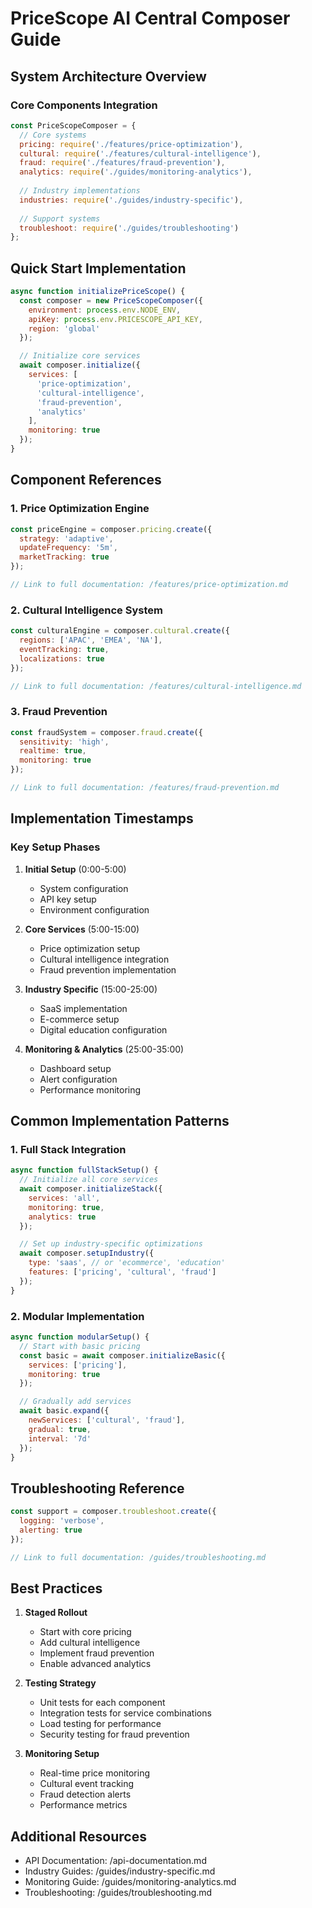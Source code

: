 # PriceScope AI Central Composer Guide

## System Architecture Overview

### Core Components Integration
```javascript
const PriceScopeComposer = {
  // Core systems
  pricing: require('./features/price-optimization'),
  cultural: require('./features/cultural-intelligence'),
  fraud: require('./features/fraud-prevention'),
  analytics: require('./guides/monitoring-analytics'),
  
  // Industry implementations
  industries: require('./guides/industry-specific'),
  
  // Support systems
  troubleshoot: require('./guides/troubleshooting')
};
```

## Quick Start Implementation

```javascript
async function initializePriceScope() {
  const composer = new PriceScopeComposer({
    environment: process.env.NODE_ENV,
    apiKey: process.env.PRICESCOPE_API_KEY,
    region: 'global'
  });

  // Initialize core services
  await composer.initialize({
    services: [
      'price-optimization',
      'cultural-intelligence',
      'fraud-prevention',
      'analytics'
    ],
    monitoring: true
  });
}
```

## Component References

### 1. Price Optimization Engine
```javascript
const priceEngine = composer.pricing.create({
  strategy: 'adaptive',
  updateFrequency: '5m',
  marketTracking: true
});

// Link to full documentation: /features/price-optimization.md
```

### 2. Cultural Intelligence System
```javascript
const culturalEngine = composer.cultural.create({
  regions: ['APAC', 'EMEA', 'NA'],
  eventTracking: true,
  localizations: true
});

// Link to full documentation: /features/cultural-intelligence.md
```

### 3. Fraud Prevention
```javascript
const fraudSystem = composer.fraud.create({
  sensitivity: 'high',
  realtime: true,
  monitoring: true
});

// Link to full documentation: /features/fraud-prevention.md
```

## Implementation Timestamps

### Key Setup Phases
1. **Initial Setup** (0:00-5:00)
   - System configuration
   - API key setup
   - Environment configuration

2. **Core Services** (5:00-15:00)
   - Price optimization setup
   - Cultural intelligence integration
   - Fraud prevention implementation

3. **Industry Specific** (15:00-25:00)
   - SaaS implementation
   - E-commerce setup
   - Digital education configuration

4. **Monitoring & Analytics** (25:00-35:00)
   - Dashboard setup
   - Alert configuration
   - Performance monitoring

## Common Implementation Patterns

### 1. Full Stack Integration
```javascript
async function fullStackSetup() {
  // Initialize all core services
  await composer.initializeStack({
    services: 'all',
    monitoring: true,
    analytics: true
  });

  // Set up industry-specific optimizations
  await composer.setupIndustry({
    type: 'saas', // or 'ecommerce', 'education'
    features: ['pricing', 'cultural', 'fraud']
  });
}
```

### 2. Modular Implementation
```javascript
async function modularSetup() {
  // Start with basic pricing
  const basic = await composer.initializeBasic({
    services: ['pricing'],
    monitoring: true
  });

  // Gradually add services
  await basic.expand({
    newServices: ['cultural', 'fraud'],
    gradual: true,
    interval: '7d'
  });
}
```

## Troubleshooting Reference
```javascript
const support = composer.troubleshoot.create({
  logging: 'verbose',
  alerting: true
});

// Link to full documentation: /guides/troubleshooting.md
```

## Best Practices

1. **Staged Rollout**
   - Start with core pricing
   - Add cultural intelligence
   - Implement fraud prevention
   - Enable advanced analytics

2. **Testing Strategy**
   - Unit tests for each component
   - Integration tests for service combinations
   - Load testing for performance
   - Security testing for fraud prevention

3. **Monitoring Setup**
   - Real-time price monitoring
   - Cultural event tracking
   - Fraud detection alerts
   - Performance metrics

## Additional Resources
- API Documentation: /api-documentation.md
- Industry Guides: /guides/industry-specific.md
- Monitoring Guide: /guides/monitoring-analytics.md
- Troubleshooting: /guides/troubleshooting.md 